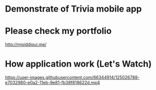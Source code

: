 # Demonstrate of Trivia mobile app


# Please check my portfolio
http://mjsiddiqui.me/


# How application work (Let's Watch)
https://user-images.githubusercontent.com/66344914/125026788-e7032980-e0a2-11eb-9e81-fb38f818622d.mp4
